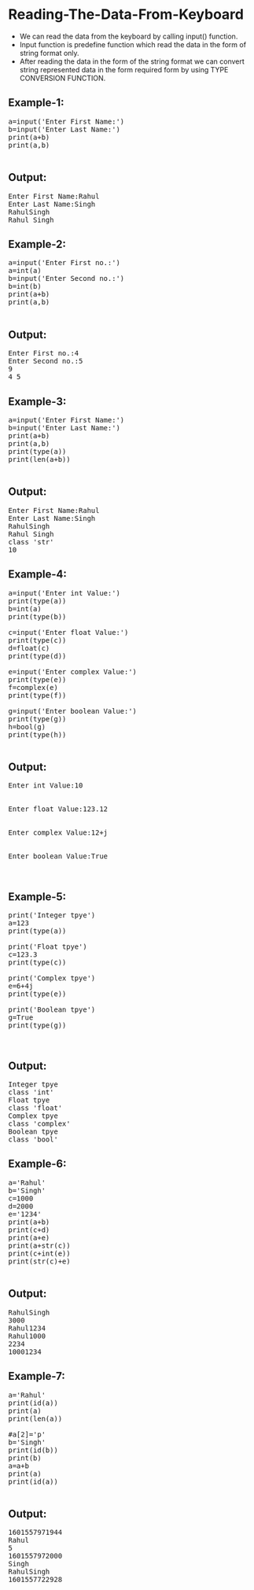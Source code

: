 # Reading-The-Data-From-Keyboard

* We can read the data from the keyboard by calling input() function.
* Input function is predefine function which read the data in the form of string format only.
* After reading the data in the form of the string format we can convert string represented data in the form required form by using TYPE CONVERSION FUNCTION.

## Example-1:
<pre>
a=input('Enter First Name:')
b=input('Enter Last Name:')
print(a+b)
print(a,b)

</pre>

## Output:
<pre>
Enter First Name:Rahul
Enter Last Name:Singh
RahulSingh
Rahul Singh
</pre>

## Example-2:
<pre>
a=input('Enter First no.:')
a=int(a)
b=input('Enter Second no.:')
b=int(b)
print(a+b)
print(a,b)

</pre>

## Output:
<pre>
Enter First no.:4
Enter Second no.:5
9
4 5
</pre>

## Example-3:
<pre>
a=input('Enter First Name:')
b=input('Enter Last Name:')
print(a+b)
print(a,b)
print(type(a))
print(len(a+b))

</pre>

## Output:
<pre>
Enter First Name:Rahul
Enter Last Name:Singh
RahulSingh
Rahul Singh
class 'str'
10
</pre>

## Example-4:
<pre>
a=input('Enter int Value:')
print(type(a))
b=int(a)
print(type(b))

c=input('Enter float Value:')
print(type(c))
d=float(c)
print(type(d))

e=input('Enter complex Value:')
print(type(e))
f=complex(e)
print(type(f))

g=input('Enter boolean Value:')
print(type(g))
h=bool(g)
print(type(h))

</pre>

## Output:
<pre>
Enter int Value:10
<class 'str'>
<class 'int'>
Enter float Value:123.12
<class 'str'>
<class 'float'>
Enter complex Value:12+j
<class 'str'>
<class 'complex'>
Enter boolean Value:True
<class 'str'>
<class 'bool'>
</pre>


## Example-5:

<pre>
print('Integer tpye')
a=123
print(type(a))

print('Float tpye')
c=123.3
print(type(c))

print('Complex tpye')
e=6+4j
print(type(e))

print('Boolean tpye')
g=True
print(type(g))


</pre>

## Output:

<pre>
Integer tpye
class 'int'
Float tpye
class 'float'
Complex tpye
class 'complex'
Boolean tpye
class 'bool'
</pre>


## Example-6:

<pre>
a='Rahul'
b='Singh'
c=1000
d=2000
e='1234'
print(a+b)
print(c+d)
print(a+e)
print(a+str(c))
print(c+int(e))
print(str(c)+e)

</pre>

## Output:

<pre>
RahulSingh
3000
Rahul1234
Rahul1000
2234
10001234
</pre>


## Example-7:

<pre>
a='Rahul'
print(id(a))
print(a)
print(len(a))

#a[2]='p'
b='Singh'
print(id(b))
print(b)
a=a+b
print(a)
print(id(a))

</pre>


## Output:

<pre>
1601557971944
Rahul
5
1601557972000
Singh
RahulSingh
1601557722928
</pre>
